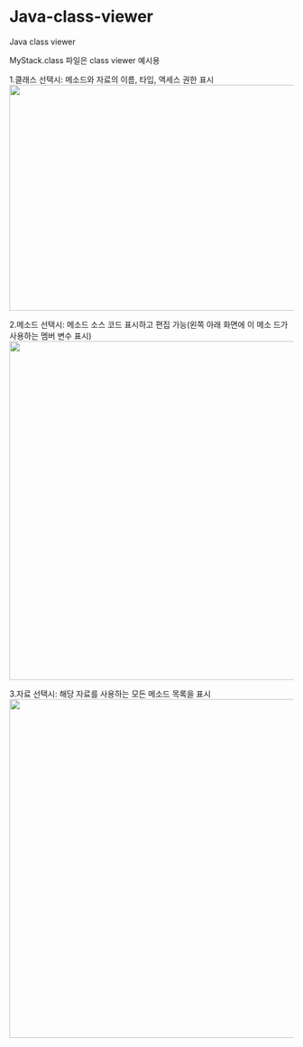 # Java-class-viewer
Java class viewer

MyStack.class 파일은 class viewer 예시용

1.클래스 선택시: 메소드와 자료의 이름, 타입, 액세스 권한 표시
<img src="https://user-images.githubusercontent.com/79401359/146884103-d93f5f37-f20a-4118-96e2-17f24bd0bd28.png"  width="600" height="400">

2.메소드 선택시: 메소드 소스 코드 표시하고 편집 가능(왼쪽 아래 화면에 이 메소
드가 사용하는 멤버 변수 표시)
<img src="https://user-images.githubusercontent.com/79401359/146884134-95e60952-733a-4866-ae90-6d70aabc74eb.png"  width="600" height="600">

3.자료 선택시: 해당 자료를 사용하는 모든 메소드 목록을 표시
<img src="https://user-images.githubusercontent.com/79401359/146884152-05767160-ca26-487e-8a51-59b0827258b9.png"  width="600" height="600">
